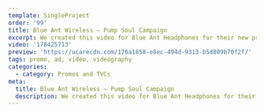 ```yaml
---
template: SingleProject
order: '99'
title: Blue Ant Wireless – Pump Soul Campaign
excerpt: We created this video for Blue Ant Headphones for their new product PUMP SOUL featuring Yandell Davis a professional dancer / Pilates instructor.
video: '178425713'
preview: 'https://ucarecdn.com/176a1858-e8ec-494d-9313-b5d809b70f2f/'
tags: promo, ad, video, videography
categories:
  - category: Promos and TVCs
meta:
  title: Blue Ant Wireless – Pump Soul Campaign
  description: We created this video for Blue Ant Headphones for their new product PUMP SOUL featuring Yandell Davis a professional dancer / Pilates instructor.
---
```

